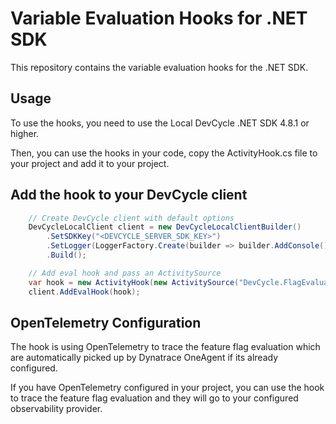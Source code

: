 
# Variable Evaluation Hooks for .NET SDK

This repository contains the variable evaluation hooks for the .NET SDK.

## Usage

To use the hooks, you need to use the Local DevCycle .NET SDK 4.8.1 or higher.

Then, you can use the hooks in your code, copy the ActivityHook.cs file to your project and add it to your project.

## Add the hook to your DevCycle client

```c#
    // Create DevCycle client with default options
    DevCycleLocalClient client = new DevCycleLocalClientBuilder()
        .SetSDKKey("<DEVCYCLE_SERVER_SDK_KEY>")
        .SetLogger(LoggerFactory.Create(builder => builder.AddConsole()))
        .Build();

    // Add eval hook and pass an ActivitySource
    var hook = new ActivityHook(new ActivitySource("DevCycle.FlagEvaluations");
    client.AddEvalHook(hook);
```

## OpenTelemetry Configuration

The hook is using OpenTelemetry to trace the feature flag evaluation which are automatically picked up by Dynatrace OneAgent if its already configured.

If you have OpenTelemetry configured in your project, you can use the hook to trace the feature flag evaluation and they will go to your configured observability provider.
